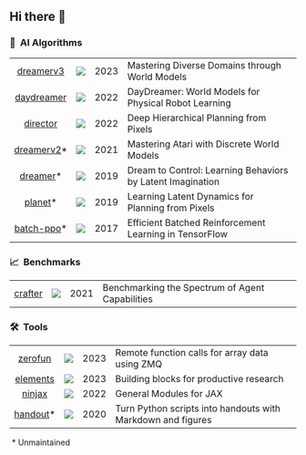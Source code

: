 ## Hi there 👋

### 🤖&nbsp; AI Algorithms

|     |     |     |     |
| :-: | :-: | :-: | :-- |
| [dreamerv3](https://github.com/danijar/dreamerv3) | ![](https://img.shields.io/github/stars/danijar/dreamerv3?label=%E2%98%85) | 2023 | Mastering Diverse Domains through World Models |
| [daydreamer](https://github.com/danijar/daydreamer) | ![](https://img.shields.io/github/stars/danijar/daydreamer?label=%E2%98%85) | 2022 | DayDreamer: World Models for Physical Robot Learning |
| [director](https://github.com/danijar/director) | ![](https://img.shields.io/github/stars/danijar/director?label=%E2%98%85) | 2022 | Deep Hierarchical Planning from Pixels |
| [dreamerv2](https://github.com/danijar/dreamerv2)* | ![](https://img.shields.io/github/stars/danijar/dreamerv2?label=%E2%98%85) | 2021 | Mastering Atari with Discrete World Models |
| [dreamer](https://github.com/danijar/dreamer)* | ![](https://img.shields.io/github/stars/danijar/dreamer?label=%E2%98%85) | 2019 | Dream to Control: Learning Behaviors by Latent Imagination |
| [planet](https://github.com/google-research/planet)* | ![](https://img.shields.io/github/stars/google-research/planet?label=%E2%98%85) | 2019 | Learning Latent Dynamics for Planning from Pixels |
| [batch-ppo](https://github.com/google-research/batch-ppo)* | ![](https://img.shields.io/github/stars/google-research/batch-ppo?label=%E2%98%85) | 2017 | Efficient Batched Reinforcement Learning in TensorFlow |

### 📈&nbsp; Benchmarks

|     |     |     |     |
| :-: | :-: | :-: | :-- |
| [crafter](https://github.com/danijar/crafter) | ![](https://img.shields.io/github/stars/danijar/crafter?label=%E2%98%85) | 2021 | Benchmarking the Spectrum of Agent Capabilities |

### 🛠️&nbsp; Tools

|     |     |     |     |
| :-: | :-: | :-: | :-- |
| [zerofun](https://github.com/danijar/zerofun) | ![](https://img.shields.io/github/stars/danijar/zerofun?label=%E2%98%85) | 2023 | Remote function calls for array data using ZMQ |
| [elements](https://github.com/danijar/elements) | ![](https://img.shields.io/github/stars/danijar/elements?label=%E2%98%85) | 2023 | Building blocks for productive research |
| [ninjax](https://github.com/danijar/ninjax) | ![](https://img.shields.io/github/stars/danijar/ninjax?label=%E2%98%85) | 2022 | General Modules for JAX |
| [handout](https://github.com/danijar/handout)* | ![](https://img.shields.io/github/stars/danijar/handout?label=%E2%98%85) | 2020 | Turn Python scripts into handouts with Markdown and figures |

&nbsp;* Unmaintained
